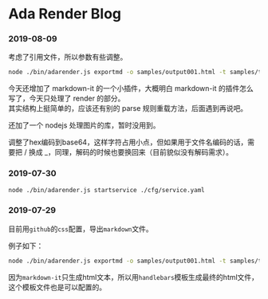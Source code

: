 # Ada Render Blog

### 2019-08-09

考虑了引用文件，所以参数有些调整。

``` sh
node ./bin/adarender.js exportmd -o samples/output001.html -t samples/template.hbs -p ./samples -i ./samples sample001.md
```

今天还增加了 markdown-it 的一个小插件，大概明白 markdown-it 的插件怎么写了，今天只处理了 render 的部分。  
其实结构上挺简单的，应该还有别的 parse 规则重载方法，后面遇到再说吧。

还加了一个 nodejs 处理图片的库，暂时没用到。

调整了hex编码到base64，这样字符占用小点，但如果用于文件名编码的话，需要把 / 换成 _，同理，解码的时候也要换回来（目前貌似没有解码需求）。

### 2019-07-30

``` sh
node ./bin/adarender.js startservice ./cfg/service.yaml
```

### 2019-07-29

目前用``github``的``css``配置，导出``markdown``文件。

例子如下：

``` sh
node ./bin/adarender.js exportmd -o samples/output001.html -t samples/template.hbs samples/sample001.md
```

因为``markdown-it``只生成html文本，所以用``handlebars``模板生成最终的html文件，这个模板文件也是可以配置的。

